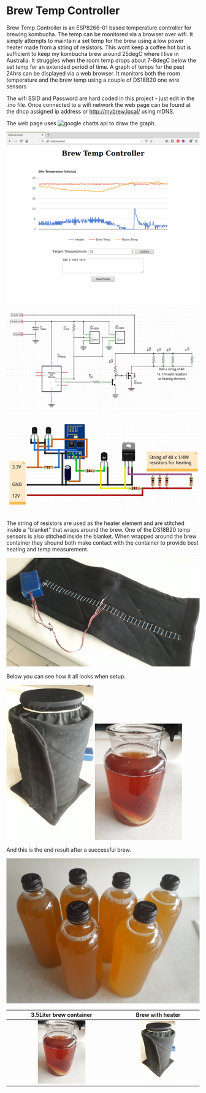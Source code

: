 # Brew Temp Controller

Brew Temp Controller is an ESP8266-01 based temperature controller for brewing kombucha.  The temp can be monitored via a browser over wifi.  It simply attempts to maintain a set temp for the brew using a low power heater made from a string of resistors.  This wont keep a coffee hot but is sufficient to keep my kombucha brew around 25degC where I live in Australia.  It struggles when the room temp drops about 7-8degC below the set temp for an extended period of time.  A graph of temps for the past 24hrs can be displayed via a web browser.  It monitors both the room temperature and the brew temp using a couple of DS18B20 one wire sensors

The wifi SSID and Password are hard coded in this project - just edit in the .ino file.  Once connected to a wifi network the web page can be found at the dhcp assigned ip address or http://mybrew.local/ using mDNS.

The web page uses ![google charts](https://developers.google.com/chart) api to draw the graph.

![mybrew Web Page](https://github.com/CraigHoffmann/brew-temp-controller/blob/master/mybrew.png?raw=true)

![mybrew Web Page](https://github.com/CraigHoffmann/brew-temp-controller/blob/master/Images/BrewTempControlSchematic.jpg?raw=true)

![mybrew Web Page](https://github.com/CraigHoffmann/brew-temp-controller/blob/master/Images/BrewTempControlWiring.jpg?raw=true)

The string of resistors are used as the heater element and are stitched inside a "blanket" that wraps around the brew.  One of the DS18B20 temp sensors is also stitched inside the blanket.  When wrapped around the brew container they shound both make contact with the container to provide best heating and temp measurement.

![mybrew Web Page](https://github.com/CraigHoffmann/brew-temp-controller/blob/master/Images/resistors.jpg?raw=true)

Below you can see how it all looks when setup.

<img src="https://github.com/CraigHoffmann/brew-temp-controller/blob/master/Images/heatersetup.jpg?raw=true" width="45%">
<img src="https://github.com/CraigHoffmann/brew-temp-controller/blob/master/Images/brew.jpg?raw=true" width="45%">

And this is the end result after a successful brew.

![mybrew Web Page](https://github.com/CraigHoffmann/brew-temp-controller/blob/master/Images/bottled.jpg?raw=true)


3.5Liter brew container    |  Brew with heater
:-------------------------:|:-------------------------:
<img src="https://github.com/CraigHoffmann/brew-temp-controller/blob/master/Images/brew.jpg?raw=true" width="45%"> |  <img src="https://github.com/CraigHoffmann/brew-temp-controller/blob/master/Images/heatersetup.jpg?raw=true" width="45%">


